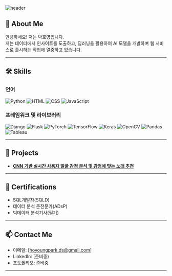 ![header](https://capsule-render.vercel.app/api?type=Rounded&color=92B5DE&height=300&section=header&text=My%20Coding%20Journey&fontSize=90&fontColor=FFFFFF)


## 👋 About Me
안녕하세요! 저는 박호영입니다. </br>저는 데이터에서 인사이트를 도출하고, 딥러닝을 활용하여 AI 모델을 개발하며 웹 서비스로 출시하는 작업에 열중하고 있습니다.

---

## 🛠 Skills

### 언어

![Python](https://img.shields.io/badge/Python-3776AB?style=flat-square&logo=python&logoColor=white)
![HTML](https://img.shields.io/badge/HTML-E34F26?style=flat-square&logo=html5&logoColor=white)
![CSS](https://img.shields.io/badge/CSS-1572B6?style=flat-square&logo=css3&logoColor=white)
![JavaScript](https://img.shields.io/badge/JavaScript-F7DF1E?style=flat-square&logo=javascript&logoColor=black)

### 프레임워크 및 라이브러리

![Django](https://img.shields.io/badge/Django-092E20?style=flat-square&logo=django&logoColor=white)
![Flask](https://img.shields.io/badge/Flask-000000?style=flat-square&logo=flask&logoColor=white)
![PyTorch](https://img.shields.io/badge/PyTorch-EE4C2C?style=flat-square&logo=pytorch&logoColor=white)
![TensorFlow](https://img.shields.io/badge/TensorFlow-FF6F00?style=flat-square&logo=tensorflow&logoColor=white)
![Keras](https://img.shields.io/badge/Keras-D00000?style=flat-square&logo=keras&logoColor=white)
![OpenCV](https://img.shields.io/badge/OpenCV-5C3EE8?style=flat-square&logo=opencv&logoColor=white)
![Pandas](https://img.shields.io/badge/Pandas-150458?style=flat-square&logo=pandas&logoColor=white)
![Tableau](https://img.shields.io/badge/Tableau-E97627?style=flat-square&logo=tableau&logoColor=white)


---

## 📂 Projects

- **[CNN 기반 실시간 사용자 얼굴 감정 분석 및 감정에 맞는 노래 추천](https://github.com/HoyoungParkme/music_recommender)**

---

## 🏅 Certifications

- SQL개발자(SQLD)
- 데이터 분석 준전문가(ADsP)
- 빅데이터 분석기사(필기)
---

## 📫 Contact Me

- 이메일: [hoyoungpark.ds@gmail.com]
- LinkedIn: [준비중)
- 포토폴리오: [준비중](준비중)

---

